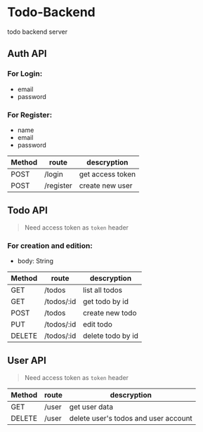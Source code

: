 # Todo-Backend
todo backend server

## Auth API

### For Login:
- email
- password
### For Register:
- name
- email
- password

| Method |  route | descryption |
|--------|--------|-------------|
| POST | /login | get access token |
| POST | /register | create new user |

## Todo API

> Need access token as `token` header

### For creation and edition:
- body: String

| Method |  route | descryption |
|--------|--------|-------------|
| GET | /todos | list all todos |
| GET | /todos/:id | get todo by id |
| POST | /todos | create new todo |
| PUT | /todos/:id | edit todo |
| DELETE | /todos/:id | delete todo by id |

## User API

> Need access token as `token` header

| Method |  route | descryption |
|--------|--------|-------------|
| GET | /user | get user data |
| DELETE | /user | delete user's todos and user account |
